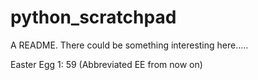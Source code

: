 # python_scratchpad

A README. There could be something interesting here.....

































































Easter Egg 1: 59
(Abbreviated EE from now on)

